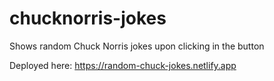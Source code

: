 # chucknorris-jokes
Shows random Chuck Norris jokes upon clicking in the button

Deployed here: https://random-chuck-jokes.netlify.app
